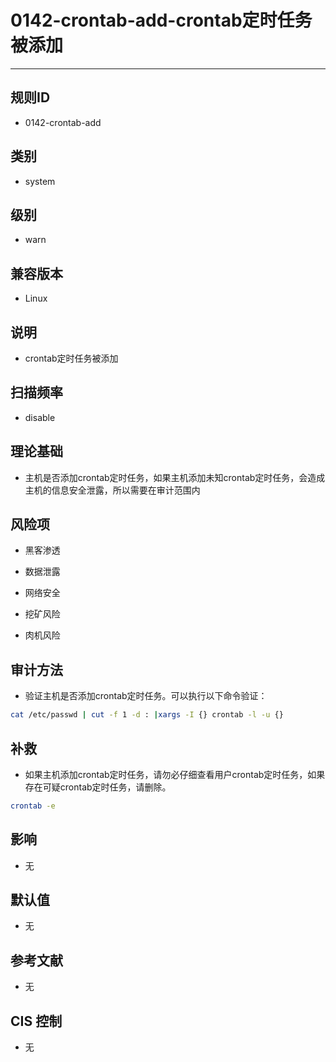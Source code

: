 # 0142-crontab-add-crontab定时任务被添加
---

## 规则ID

- 0142-crontab-add


## 类别

- system


## 级别

- warn


## 兼容版本


- Linux




## 说明


- crontab定时任务被添加



## 扫描频率
- disable

## 理论基础


- 主机是否添加crontab定时任务，如果主机添加未知crontab定时任务，会造成主机的信息安全泄露，所以需要在审计范围内






## 风险项


- 黑客渗透



- 数据泄露



- 网络安全



- 挖矿风险



- 肉机风险



## 审计方法
- 验证主机是否添加crontab定时任务。可以执行以下命令验证：

```bash
cat /etc/passwd | cut -f 1 -d : |xargs -I {} crontab -l -u {}
```



## 补救
- 如果主机添加crontab定时任务，请勿必仔细查看用户crontab定时任务，如果存在可疑crontab定时任务，请删除。
```bash
crontab -e
```



## 影响


- 无




## 默认值


- 无




## 参考文献


- 无



## CIS 控制


- 无


